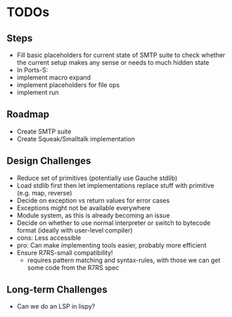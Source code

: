 # TODOs

## Steps
 - Fill basic placeholders for current state of SMTP suite to check whether the current setup makes any sense or needs to much hidden state
 - In Ports-S:
  - implement macro expand
  - implement placeholders for file ops
  - implement run

## Roadmap
 - Create SMTP suite
 - Create Squeak/Smalltalk implementation

## Design Challenges
 - Reduce set of primitives (potentially use Gauche stdlib)
  - Load stdlib first then let implementations replace stuff with primitive (e.g. map, reverse)
 - Decide on exception vs return values for error cases
  - Exceptions might not be available everywhere
 - Module system, as this is already becoming an issue
 - Decide on whether to use normal interpreter or switch to bytecode format (ideally with user-level compiler)
  - cons: Less accessible
  - pro: Can make implementing tools easier, probably more efficient
 - Ensure R7RS-small compatibility!
    - requires pattern matching and syntax-rules, with those we can get some code from the R7RS spec

## Long-term Challenges
 - Can we do an LSP in lispy?